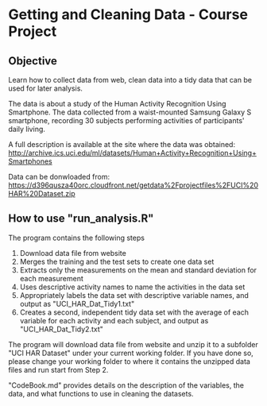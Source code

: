 

Getting and Cleaning Data - Course Project
===========================================

Objective
-------------
Learn how to collect data from web, clean data into a tidy data that can be used for later analysis. 

The data is about a study of the Human Activity Recognition Using Smartphone. The data collected from a waist-mounted Samsung Galaxy S smartphone, recording 30 subjects performing activities of participants' daily living.

A full description is available at the site where the data was obtained:
http://archive.ics.uci.edu/ml/datasets/Human+Activity+Recognition+Using+Smartphones

Data can be donwloaded from:                                             
https://d396qusza40orc.cloudfront.net/getdata%2Fprojectfiles%2FUCI%20HAR%20Dataset.zip 



How to use "run_analysis.R"
--------------------------------

The program contains the following steps

1. Download data file from website
2. Merges the training and the test sets to create one data set 
3. Extracts only the measurements on the mean and standard deviation for each measurement
4. Uses descriptive activity names to name the activities in the data set
5. Appropriately labels the data set with descriptive variable names, and output as "UCI_HAR_Dat_Tidy1.txt"
6. Creates a second, independent tidy data set with the average of each variable for each activity and each subject, and output as "UCI_HAR_Dat_Tidy2.txt"

The program will download data file from website and unzip it to a subfolder "UCI HAR Dataset" under your current working     folder. If you have done so, please change your working folder to where it contains the unzipped data files and run start from Step 2.


"CodeBook.md" provides details on the description of the variables, the data, and what functions to use in cleaning the datasets.
